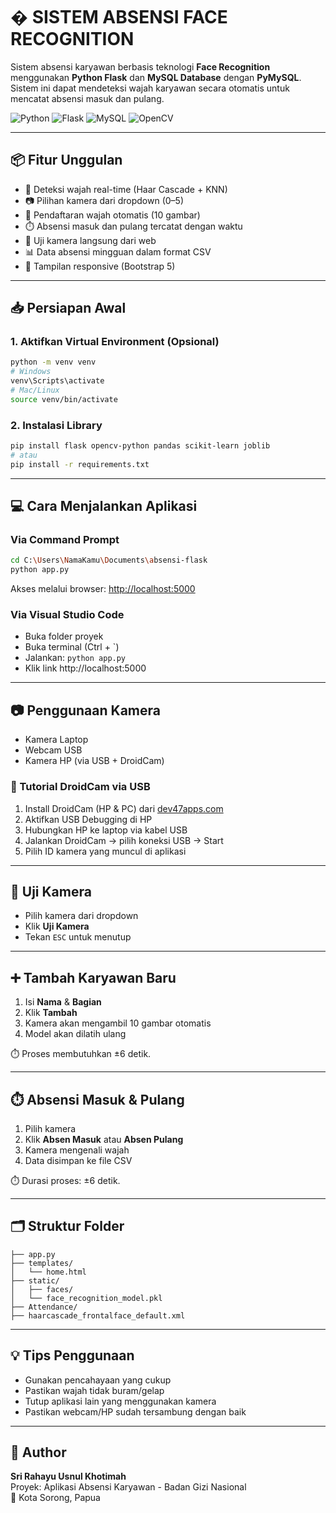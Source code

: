 # � SISTEM ABSENSI FACE RECOGNITION

Sistem absensi karyawan berbasis teknologi **Face Recognition** menggunakan **Python Flask** dan **MySQL Database** dengan **PyMySQL**. Sistem ini dapat mendeteksi wajah karyawan secara otomatis untuk mencatat absensi masuk dan pulang.

![Python](https://img.shields.io/badge/Python-3.8+-blue.svg)
![Flask](https://img.shields.io/badge/Flask-2.3.3-green.svg)
![MySQL](https://img.shields.io/badge/MySQL-8.0+-orange.svg)
![OpenCV](https://img.shields.io/badge/OpenCV-4.8.0-red.svg)

---

## 📦 Fitur Unggulan

- 🎯 Deteksi wajah real-time (Haar Cascade + KNN)
- 📷 Pilihan kamera dari dropdown (0–5)
- 👤 Pendaftaran wajah otomatis (10 gambar)
- ⏱️ Absensi masuk dan pulang tercatat dengan waktu
- 🧪 Uji kamera langsung dari web
- 📊 Data absensi mingguan dalam format CSV
- 📱 Tampilan responsive (Bootstrap 5)

---

## 📥 Persiapan Awal

### 1. Aktifkan Virtual Environment (Opsional)
```bash
python -m venv venv
# Windows
venv\Scripts\activate
# Mac/Linux
source venv/bin/activate
```

### 2. Instalasi Library
```bash
pip install flask opencv-python pandas scikit-learn joblib
# atau
pip install -r requirements.txt
```

---

## 💻 Cara Menjalankan Aplikasi

### Via Command Prompt
```bash
cd C:\Users\NamaKamu\Documents\absensi-flask
python app.py
```
Akses melalui browser: [http://localhost:5000](http://localhost:5000)

### Via Visual Studio Code
- Buka folder proyek
- Buka terminal (Ctrl + `)
- Jalankan: `python app.py`
- Klik link http://localhost:5000

---

## 📷 Penggunaan Kamera

- Kamera Laptop
- Webcam USB
- Kamera HP (via USB + DroidCam)

### 📱 Tutorial DroidCam via USB
1. Install DroidCam (HP & PC) dari [dev47apps.com](https://www.dev47apps.com)
2. Aktifkan USB Debugging di HP
3. Hubungkan HP ke laptop via kabel USB
4. Jalankan DroidCam → pilih koneksi USB → Start
5. Pilih ID kamera yang muncul di aplikasi

---

## 🧪 Uji Kamera

- Pilih kamera dari dropdown
- Klik **Uji Kamera**
- Tekan `ESC` untuk menutup

---

## ➕ Tambah Karyawan Baru

1. Isi **Nama** & **Bagian**
2. Klik **Tambah**
3. Kamera akan mengambil 10 gambar otomatis
4. Model akan dilatih ulang

⏱️ Proses membutuhkan ±6 detik.

---

## ⏱️ Absensi Masuk & Pulang

1. Pilih kamera
2. Klik **Absen Masuk** atau **Absen Pulang**
3. Kamera mengenali wajah
4. Data disimpan ke file CSV

⏱️ Durasi proses: ±6 detik.

---

## 🗂️ Struktur Folder

```
├── app.py
├── templates/
│   └── home.html
├── static/
│   ├── faces/
│   └── face_recognition_model.pkl
├── Attendance/
├── haarcascade_frontalface_default.xml
```

---

## 💡 Tips Penggunaan

- Gunakan pencahayaan yang cukup
- Pastikan wajah tidak buram/gelap
- Tutup aplikasi lain yang menggunakan kamera
- Pastikan webcam/HP sudah tersambung dengan baik

---

## 👤 Author

**Sri Rahayu Usnul Khotimah**  
Proyek: Aplikasi Absensi Karyawan - Badan Gizi Nasional  
📍 Kota Sorong, Papua